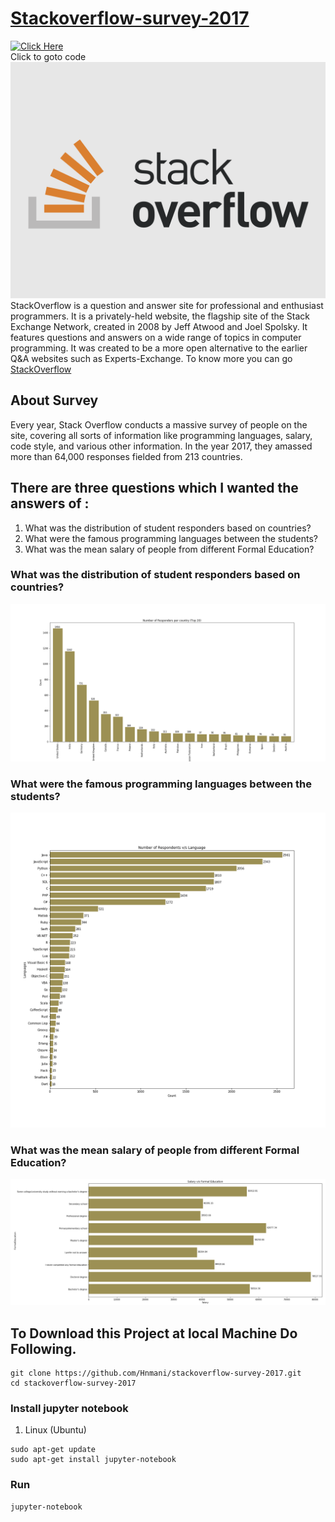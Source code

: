 # [Stackoverflow-survey-2017](https://github.com/Hnmani/stackoverflow-survey-2017/blob/master/Untitled.ipynb)     
[![Click Here](https://img.icons8.com/dusk/50/000000/one-finger.png)](https://github.com/Hnmani/stackoverflow-survey-2017/blob/master/Untitled.ipynb)<br>
Click to goto code
![stackoverflow](https://github.com/Hnmani/stackoverflow-survey-2017/blob/master/blog/stackoverflow-1.png)
StackOverflow is a question and answer site for professional and enthusiast programmers. It is a privately-held website, the flagship site of the Stack Exchange Network, created in 2008 by Jeff Atwood and Joel Spolsky. It features questions and answers on a wide range of topics in computer programming. It was created to be a more open alternative to the earlier Q&A websites such as Experts-Exchange. To know more you can go [StackOverflow](https://stackoverflow.com)
## About Survey
Every year, Stack Overflow conducts a massive survey of people on the site, covering all sorts of information like programming languages, salary, code style, and various other information. In the year 2017, they amassed more than 64,000 responses fielded from 213 countries.

## There are three questions which I wanted the answers of :
1. What was the distribution of student responders based on countries?
2. What were the famous programming languages between the students?
3. What was the mean salary of people from different Formal Education?
### What was the distribution of student responders based on countries?
![Student Country](https://github.com/Hnmani/stackoverflow-survey-2017/blob/master/blog/studcount.png)
### What were the famous programming languages between the students?
![student lang](https://github.com/Hnmani/stackoverflow-survey-2017/blob/master/blog/studentlang.png)
### What was the mean salary of people from different Formal Education?
![education](https://github.com/Hnmani/stackoverflow-survey-2017/blob/master/blog/Screenshot_20200515_181234.png)

## To Download this Project at local Machine Do Following.
````
git clone https://github.com/Hnmani/stackoverflow-survey-2017.git
cd stackoverflow-survey-2017
`````

### Install jupyter notebook
1. Linux (Ubuntu)
````
sudo apt-get update
sudo apt-get install jupyter-notebook
````
### Run 
````
jupyter-notebook
````
